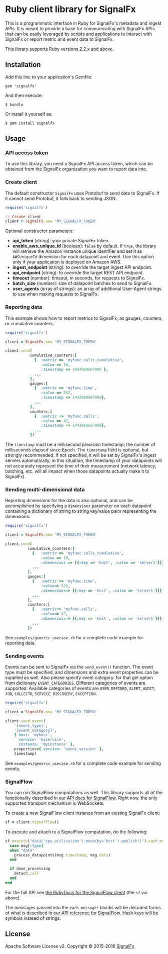 # Ruby client library for SignalFx

This is a programmatic interface in Ruby for SignalFx's metadata and
ingest APIs. It is meant to provide a base for communicating with
SignalFx APIs that can be easily leveraged by scripts and applications
to interact with SignalFx or report metric and event data to SignalFx.

This library supports Ruby versions 2.2.x and above.

## Installation

Add this line to your application's Gemfile:

    gem 'signalfx'

And then execute:

    $ bundle

Or install it yourself as:

    $ gem install signalfx

## Usage

### API access token

To use this library, you need a SignalFx API access token, which can be obtained from the SignalFx organization you want to report data into.

### Create client

The default constructor `SignalFx` uses Protobuf to send data to SignalFx. If it cannot send Protobuf, it falls back to sending JSON.

```ruby
require('signalfx')

// Create client
client = SignalFx.new 'MY_SIGNALFX_TOKEN'
```

Optional constructor parameters:
+ **api_token** (string): your private SignalFx token.
+ **enable_aws_unique_id** (boolean): `false` by default.
  If `true`, the library will retrieve the Amazon instance unique
  identifier and set it as `AWSUniqueId` dimension for each
  datapoint and event. Use this option only if your application is
  deployed on Amazon AWS.
+ **ingest_endpoint** (string): to override the target ingest API
  endpoint.
+ **api_endpoint** (string): to override the target REST API endpoint.
+ **timeout** (number): timeout, in seconds, for requests to SignalFx.
+ **batch_size** (number): size of datapoint batches to send to
  SignalFx.
+ **user_agents** (array of strings): an array of additional User-Agent
  strings to use when making requests to SignalFx.

### Reporting data

This example shows how to report metrics to SignalFx, as gauges, counters, or cumulative counters.

```ruby
require('signalfx')

client = SignalFx.new 'MY_SIGNALFX_TOKEN'

client.send(
           cumulative_counters:[
             {  :metric => 'myfunc.calls_cumulative',
                :value => 10,
                :timestamp => 1442960607000 },
             ...
           ],
           gauges:[
             {  :metric => 'myfunc.time',
                :value => 532,
                :timestamp => 1442960607000},
             ...
           ],
           counters:[
             {  :metric => 'myfunc.calls',
                :value => 42,
                :timestamp => 1442960607000},
             ...
           ])
```

The `timestamp` must be a millisecond precision timestamp; the number of
milliseconds elapsed since Epoch. The `timestamp` field is optional, but
strongly recommended. If not specified, it will be set by SignalFx's
ingest servers automatically; in this situation, the timestamp of your
datapoints will not accurately represent the time of their measurement
(network latency, batching, etc. will all impact when those datapoints
actually make it to SignalFx).

### Sending multi-dimensional data

Reporting dimensions for the data is also optional, and can be
accomplished by specifying a `dimensions` parameter on each datapoint
containing a dictionary of string to string key/value pairs representing
the dimensions:

```ruby
require('signalfx')

client = SignalFx.new 'MY_SIGNALFX_TOKEN'

client.send(
          cumulative_counters:[
            {   :metric => 'myfunc.calls_cumulative',
                :value => 10,
                :dimensions => [{:key => 'host', :value => 'server1'}]},
            ...
          ],
          gauges:[
            {   :metric => 'myfunc.time',
                :value=> 532,
                :dimensions=> [{:key => 'host', :value => 'server1'}]},
            ...
          ],
          counters:[
            {   :metric=> 'myfunc.calls',
                :value=> 42,
                :dimensions=> [{:key => 'host', :value => 'server1'}]},
            ...
          ])
```

See `examples/generic_usecase.rb` for a complete code example for
reporting data.

### Sending events

Events can be sent to SignalFx via the `send_event()` function. The
event type must be specified, and dimensions and extra event properties
can be supplied as well. Also please specify event category: for that
get option from dictionary `EVENT_CATEGORIES`. Different categories of
events are supported. Available categories of events are `USER_DEFINED`,
`ALERT`, `AUDIT`, `JOB`, `COLLECTD`, `SERVICE_DISCOVERY`, `EXCEPTION`.

```ruby
require('signalfx')

client = SignalFx.new 'MY_SIGNALFX_TOKEN'

client.send_event(
    '[event_type]',
    '[event_category]',
    { host: 'myhost',
      service: 'myservice',
      instance: 'myinstance' },
    properties={ version: 'event_version' },
    timestamp)
```

See `examples/generic_usecase.rb` for a complete code example for
sending events.

### SignalFlow

You can run SignalFlow computations as well.  This library supports all of the
functionality described in our [API docs for
SignalFlow](https://developers.signalfx.com/reference#signalflowconnect). Right
now, the only supported transport mechanism is WebSockets.

To create a new SignalFlow client instance from an existing SignalFx client:

```ruby
sf = client.signalflow()
```

To execute and attach to a SignalFlow computation, do the
following:

```ruby
sf.execute("data('cpu.utilization').mean(by='host').publish()").each_message do |msg, detach|
  case msg[:type]
  when "data"
    process_datapoints(msg.timestamp, msg.data)
  end

  if done_processing
    detach.call
  end
end
```

For the full API see [the RubyDocs for the SignalFlow
client](http://www.rubydoc.info/github/signalfx/signalfx-ruby/master/SignalFlowClient/)
(the `sf` var above).

The messages passed into the `each_message*` blocks will be decoded forms of
what is described in [our API reference for
SignalFlow](https://developers.signalfx.com/v2/reference#information-messages-specification).
Hash keys will be symbols instead of strings.

## License

Apache Software License v2. Copyright © 2015-2016
[SignalFx](https://signalfx.com)
